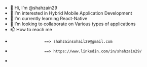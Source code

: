 - 👋 Hi, I’m @shahzain29
- 👀 I’m interested in Hybrid Mobile Application Development
- 🌱 I’m currently learning React-Native
- 💞️ I’m looking to collaborate on Various types of applications
- 📫 How to reach me 
-                    ==> shahzainsohail29@gmail.com
-                    ==> https://www.linkedin.com/in/shahzain29/   
-                     

<!---
shahzain29/shahzain29 is a ✨ special ✨ repository because its `README.md` (this file) appears on your GitHub profile.
You can click the Preview link to take a look at your changes.
--->
